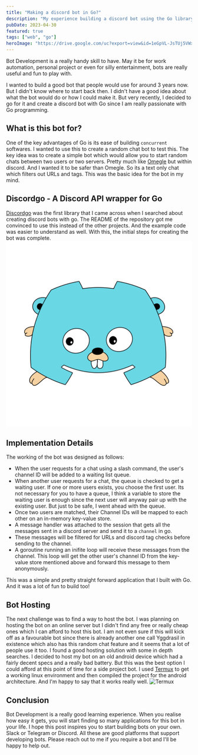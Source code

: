 ```yaml
---
title: "Making a discord bot in Go?" 
description: "My experience building a discord bot using the Go library, Discordgo."
pubDate: 2023-04-30
featured: true
tags: ["web", "go"]
heroImage: "https://drive.google.com/uc?export=view&id=1eGpVL-JsTUj5VWxRa94kLOYpo9bPeYUO"
---
```

Bot Development is a really handy skill to have. May it be for work automation, 
personal project or even for silly entertainment, bots are really useful and fun 
to play with. 

I wanted to build a good bot that people would use for around 3 years now. But I 
didn't know where to start back then. I didn't have a good idea about what the bot 
would do or how I could make it. But very recently, I decided to go for it and create 
a discord bot with Go since I am really passionate with Go programming.

## What is this bot for?
One of the key advantages of Go is its ease of building `concurrent` softwares.
I wanted to use this to create a random chat bot to test this. The key idea was 
to create a simple bot which would allow you to start random chats between two 
users or two servers. Pretty much like [Omegle](https://omegle.com/) but within 
discord. And I wanted it to be safer than Omegle. So its a text only chat which 
filters out URLs and tags. This was the basic idea for the bot in my mind.

## Discordgo - A Discord API wrapper for Go
[Discordgo](https://github.com/bwmarrin/discordgo/) was the first library that I 
came across when I searched about creating discord bots with go. The README of 
the repository got me convinced to use this instead of the other projects. And 
the example code was easier to understand as well. With this, the initial steps 
for creating the bot was complete.
![Discordgo](https://raw.githubusercontent.com/bwmarrin/discordgo/master/docs/img/discordgo.svg)

## Implementation Details
The working of the bot was designed as follows:
- When the user requests for a chat using a slash command, the user's channel ID 
will be added to a waiting list queue.
- When another user requests for a chat, the queue is checked to get a waiting 
user. If one or more users exists, you choose the first user. Its not necessary 
for you to have a queue, I think a variable to store the waiting user is enough 
since the next user will anyway pair up with the existing user. But just to be 
safe, I went ahead with the queue.
- Once two users are matched, their Channel IDs will be mapped to each other on 
an in-memory key-value store.
- A message handler was attached to the session that gets all the messages sent 
in a discord server and send it to a `channel` in go. 
- These messages will be filtered for URLs and discord tag checks before sending 
to the channel.
- A goroutine running an inifite loop will receive these messages from the 
channel. This loop will get the other user's channel ID from the key-value 
store mentioned above and forward this message to them anonymously.

This was a simple and pretty straight forward application that I built with Go.
And it was a lot of fun to build too!

## Bot Hosting
The next challenge was to find a way to host the bot. I was planning on hosting 
the bot on an online server but I didn't find any free or really cheap ones which 
I can afford to host this bot. I am not even sure if this will kick off as a 
favourable bot since there is already another one call Yggdrasil in existence which 
also has this random chat feature and it seems that a lot of people use it too.
I found a good hosting solution with some in depth searches. I decided to host my 
bot on an old android device which had a fairly decent specs and a really bad battery.
But this was the best option I could afford at this point of time for a side project 
bot. I used [Termux](https://termux.dev/en/) to get a working linux environment 
and then compiled the project for the android architecture. And I'm happy to say 
that it works really well.
![Termux](https://wallpapercave.com/wp/wp8899997.jpg)

## Conclusion
Bot Development is a really good learning experience. When you realise how easy 
it gets, you will start finding so many applications for this bot in your life.
I hope this post inspires you to start building bots on your own. Slack or Telegram 
or Discord. All these are good platforms that support developing bots. Please reach 
out to me if you require a bot and I'll be happy to help out.
